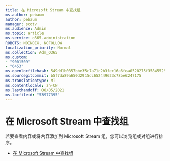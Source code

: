 ```yaml
---
title: 在 Microsoft Stream 中查找组
ms.author: pebaum
author: pebaum
manager: scotv
ms.audience: Admin
ms.topic: article
ms.service: o365-administration
ROBOTS: NOINDEX, NOFOLLOW
localization_priority: Normal
ms.collection: Adm_O365
ms.custom:
- "9001509"
- "6453"
ms.openlocfilehash: 549dd1b0357bbe35c7a71c2b3fec16a6fea0520275f35845525aa28f8e7980c2
ms.sourcegitcommit: b5f7da89a650d2915dc652449623c78be6247175
ms.translationtype: MT
ms.contentlocale: zh-CN
ms.lasthandoff: 08/05/2021
ms.locfileid: "53977395"
---
```

# <a name="find-groups-in-microsoft-stream"></a>在 Microsoft Stream 中查找组

若要查看内容或将内容添加到 Microsoft Stream 组，您可以浏览组或对组进行排序。  

- [在 Microsoft Stream 中查找组](https://docs.microsoft.com/stream/portal-browse-filter-groups)
